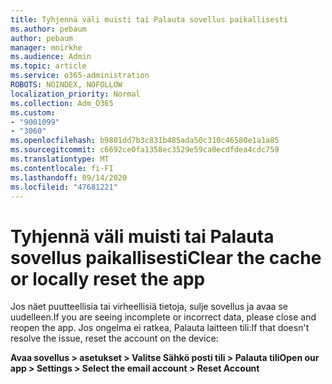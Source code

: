 ```yaml
---
title: Tyhjennä väli muisti tai Palauta sovellus paikallisesti
ms.author: pebaum
author: pebaum
manager: mnirkhe
ms.audience: Admin
ms.topic: article
ms.service: o365-administration
ROBOTS: NOINDEX, NOFOLLOW
localization_priority: Normal
ms.collection: Adm_O365
ms.custom:
- "9001099"
- "3060"
ms.openlocfilehash: b9801dd7b3c831b485ada50c310c46580e1a1a85
ms.sourcegitcommit: c6692ce0fa1358ec3529e59ca0ecdfdea4cdc759
ms.translationtype: MT
ms.contentlocale: fi-FI
ms.lasthandoff: 09/14/2020
ms.locfileid: "47681221"
---
```

# <a name="clear-the-cache-or-locally-reset-the-app"></a><span data-ttu-id="ae6d6-102">Tyhjennä väli muisti tai Palauta sovellus paikallisesti</span><span class="sxs-lookup"><span data-stu-id="ae6d6-102">Clear the cache or locally reset the app</span></span>

<span data-ttu-id="ae6d6-103">Jos näet puutteellisia tai virheellisiä tietoja, sulje sovellus ja avaa se uudelleen.</span><span class="sxs-lookup"><span data-stu-id="ae6d6-103">If you are seeing incomplete or incorrect data, please close and reopen the app.</span></span>  <span data-ttu-id="ae6d6-104">Jos ongelma ei ratkea, Palauta laitteen tili:</span><span class="sxs-lookup"><span data-stu-id="ae6d6-104">If that doesn't resolve the issue, reset the account on the device:</span></span> 

<span data-ttu-id="ae6d6-105">**Avaa sovellus > asetukset > Valitse Sähkö posti tili > Palauta tili**</span><span class="sxs-lookup"><span data-stu-id="ae6d6-105">**Open our app > Settings > Select the email account > Reset Account**</span></span>